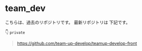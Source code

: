 # team_dev
こちらは、過去のリポジトリです。
最新リポジトリは
下記です。

👇 `private`
> https://github.com/team-up-develop/teamup-develop-front

